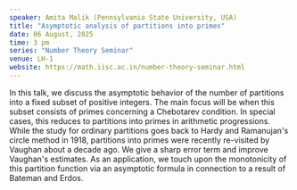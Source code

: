 ```yaml
---
speaker: Amita Malik (Pennsylvania State University, USA)
title: "Asymptotic analysis of partitions into primes"
date: 06 August, 2025
time: 3 pm
series: "Number Theory Seminar"
venue: LH-1
website: https://math.iisc.ac.in/number-theory-seminar.html
---
```


In this talk, we discuss the asymptotic behavior of the number of partitions into a fixed subset of positive integers. The main focus will be when this subset consists of primes concerning a Chebotarev condition. In special cases, this reduces to partitions into primes in arithmetic progressions. While the study for ordinary partitions goes back to Hardy and Ramanujan's circle method in 1918, partitions into primes were recently re-visited by Vaughan about a decade ago. We give a sharp error term and improve Vaughan's estimates. As an application, we touch upon the monotonicity of this partition function via an asymptotic formula in connection to a result of Bateman and Erdos.
